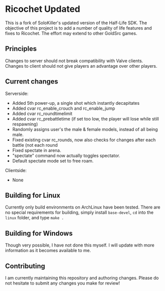 # Ricochet Updated
This is a fork of SoloKiller's updated version of the Half-Life SDK. 
The objective of this project is to add a number of quality of life features and fixes to Ricochet. The effort may extend to other GoldSrc games.

## Principles
Changes to server should not break compatibility with Valve clients.
Changes to client should not give players an advantage over other players.

## Current changes
Serverside:
- Added 5th power-up, a single shot which instantly decapitates
- Added cvar rc_enable_crouch and rc_enable_jump
- Added cvar rc_roundtimelimit
- Added cvar rc_prebattletime (if set too low, the player will lose while still respawning)
- Randomly assigns user's the male & female models, instead of all being male.
- Fixed existing cvar rc_rounds, now also checks for changes after each battle (not each round
- Fixed spectate in arena.
- "spectate" command now actually toggles spectator.
- Default spectate mode set to free roam.

Clientside:
- None

## Building for Linux
Currently only build environments on ArchLinux have been tested. 
There are no special requirements for building, simply install `base-devel`, `cd` into the `linux` folder, and type `make .`

## Building for Windows
Though very possible, I have not done this myself. I will update with more information as it becomes available to me.

## Contributing
I am currently maintaining this repository and authoring changes. Please do not hesitate to submit any changes you make for review!
